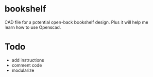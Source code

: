 # bookshelf
CAD file for a potential open-back bookshelf design. Plus it will help me learn how to use Openscad.
# Todo
- add instructions
- comment code
- modularize
